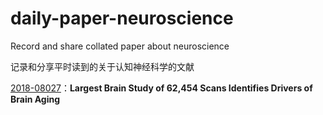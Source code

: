 # daily-paper-neuroscience
Record and share collated paper about neuroscience

记录和分享平时读到的关于认知神经科学的文献

[2018-08027](https://github.com/Galory/daily-paper-neuroscience/blob/master/2018/08/27.md)：**Largest Brain Study of 62,454 Scans Identifies Drivers of Brain Aging**


